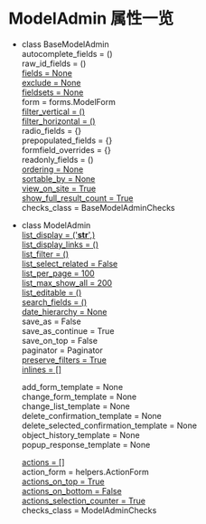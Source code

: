 # ModelAdmin 属性一览

- class BaseModelAdmin  
    autocomplete_fields = ()    
    raw_id_fields = ()    
    [fields = None](AdminFields/README.md#L9)            
    [exclude = None](AdminFields/README.md#L1)                    
    [fieldsets = None](AdminFields/README.md#17)                
    form = forms.ModelForm        
    [filter_vertical = ()](AdminFilter/README.md#6)                     
    [filter_horizontal = ()](AdminFilter/README.md#13)                   
    radio_fields = {}     
    prepopulated_fields = {}    
    formfield_overrides = {}    
    readonly_fields = ()   
    [ordering = None](AdminFilter/README.md#ordering)   
    [sortable_by = None](AdminFilter/README.md#sortable_by)   
    [view_on_site = True](AdminFilter/README.md#view_on_site)   
    [show_full_result_count = True](AdminFilter/README.md#show_full_result_count)    
    checks_class = BaseModelAdminChecks    

- class ModelAdmin  
    [list_display = ('__str__',)](../follow-tutorial/README.md#tutorial-07)    
    [list_display_links = ()](../admin-tutorial/AdminFilter/README.md#list_display_links)     
    [list_filter = ()](../follow-tutorial/README.md#tutorial-07)    
    [list_select_related = False](../admin-tutorial/AdminFilter/README.md#list_select_related)    
    [list_per_page = 100](../admin-tutorial/AdminFilter/README.md#list_per_page)       
    [list_max_show_all = 200](../admin-tutorial/AdminFilter/README.md#list_per_page)        
    [list_editable = ()](AdminFilter/README.md#)  
    [search_fields = ()](../follow-tutorial/README.md#tutorial-07)  
    [date_hierarchy = None](AdminDateHierarchy/README.md)  
    save_as = False  
    save_as_continue = True  
    save_on_top = False  
    paginator = Paginator  
    [preserve_filters = True](AdminFilter/README.md#preserve_filters)  
    [inlines = []](../follow-tutorial/README.md#tutorial-07)  

    add_form_template = None  
    change_form_template = None  
    change_list_template = None  
    delete_confirmation_template = None  
    delete_selected_confirmation_template = None  
    object_history_template = None  
    popup_response_template = None  

    [actions = []](AdminActions/README.md#批量更新字段状态方法)  
    action_form = helpers.ActionForm  
    [actions_on_top = True](AdminActions/README.md#批量操作下拉菜单位置控制上或下)  
    [actions_on_bottom = False](AdminActions/README.md#批量操作下拉菜单位置控制上或下)  
    [actions_selection_counter = True](AdminActions/README.md#隐藏批量操作右侧的已选中计数器)  
    checks_class = ModelAdminChecks  